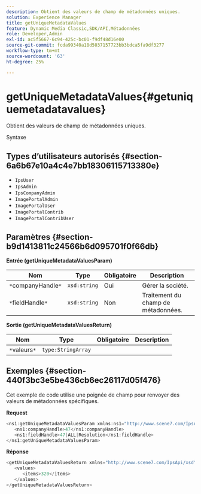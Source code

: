 ```yaml
---
description: Obtient des valeurs de champ de métadonnées uniques.
solution: Experience Manager
title: getUniqueMetadataValues
feature: Dynamic Media Classic,SDK/API,Métadonnées
role: Developer,Admin
exl-id: ac5f5667-6c94-425c-bc01-f9df48d16e00
source-git-commit: fcda99340a18d5037157723bb3bdca5fa9df3277
workflow-type: tm+mt
source-wordcount: '63'
ht-degree: 25%

---
```


# getUniqueMetadataValues{#getuniquemetadatavalues}

Obtient des valeurs de champ de métadonnées uniques.

Syntaxe

## Types d’utilisateurs autorisés {#section-6a6b67e10a4c4e7bb18306115713380e}

* `IpsUser`
* `IpsAdmin`
* `IpsCompanyAdmin`
* `ImagePortalAdmin`
* `ImagePortalUser`
* `ImagePortalContrib`
* `ImagePortalContribUser`

## Paramètres {#section-b9d1413811c24566b6d095701f0f66db}

**Entrée (getUniqueMetadataValuesParam)**

| Nom | Type | Obligatoire | Description |
|---|---|---|---|
| `*`companyHandle`*` | `xsd:string` | Oui | Gérer la société. |
| `*`fieldHandle`*` | `xsd:string` | Non | Traitement du champ de métadonnées. |

**Sortie (getUniqueMetadataValuesReturn)**

| Nom | Type | Obligatoire | Description |
|---|---|---|---|
| `*`valeurs`*` | `type:StringArray` |  |  |

## Exemples {#section-440f3bc3e5be436cb6ec26117d05f476}

Cet exemple de code utilise une poignée de champ pour renvoyer des valeurs de métadonnées spécifiques.

**Request**

```java
<ns1:getUniqueMetadataValuesParam xmlns:ns1="http://www.scene7.com/IpsApi/xsd">
   <ns1:companyHandle>47</ns1:companyHandle>
   <ns1:fieldHandle>47|ALL|Resolution</ns1:fieldHandle>
</ns1:getUniqueMetadataValuesParam>
```

**Réponse**

```java
<getUniqueMetadataValuesReturn xmlns="http://www.scene7.com/IpsApi/xsd">
   <values>
      <items>320</items>
   </values>
</getUniqueMetadataValuesReturn>
```
